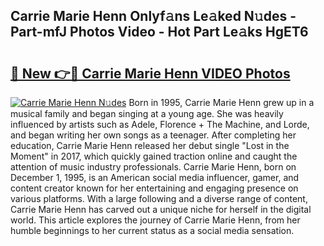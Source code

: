 ## Carrie Marie Henn Onlyf𝚊ns Le𝚊ked N𝚞des - Part-mfJ Photos Video - Hot Part Le𝚊ks HgET6

# <h2><a href="http://ab45355.deff.icu/?id=Carrie+Marie+Henn">🔗 New 👉🔴 Carrie Marie Henn VIDEO Photos</a></h2>

[![Carrie Marie Henn N𝚞des](https://i.imgur.com/rIISA9y.gif)](http://ab45355.deff.icu/?id=Carrie+Marie+Henn)
Born in 1995, Carrie Marie Henn grew up in a musical family and began singing at a young age. She was heavily influenced by artists such as Adele, Florence + The Machine, and Lorde, and began writing her own songs as a teenager. After completing her education, Carrie Marie Henn released her debut single "Lost in the Moment" in 2017, which quickly gained traction online and caught the attention of music industry professionals. Carrie Marie Henn, born on December 1, 1995, is an American social media influencer, gamer, and content creator known for her entertaining and engaging presence on various platforms. With a large following and a diverse range of content, Carrie Marie Henn has carved out a unique niche for herself in the digital world. This article explores the journey of Carrie Marie Henn, from her humble beginnings to her current status as a social media sensation.
